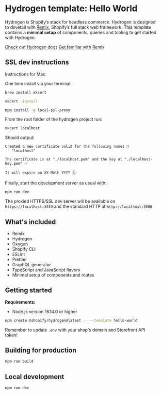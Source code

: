 # Hydrogen template: Hello World

Hydrogen is Shopify’s stack for headless commerce. Hydrogen is designed to dovetail with [Remix](https://remix.run/), Shopify’s full stack web framework. This template contains a **minimal setup** of components, queries and tooling to get started with Hydrogen.

[Check out Hydrogen docs](https://shopify.dev/custom-storefronts/hydrogen)
[Get familiar with Remix](https://remix.run/docs/en/v1)

## SSL dev instructions

Instructions for Mac:

One time install via your terminal

```bash
brew install mkcert
```

```bash
mkcert -install
```

```bash
npm install -g local-ssl-proxy
```

From the root folder of the hydrogen project run:

```bash
mkcert localhost
```

Should output:

```bas
Created a new certificate valid for the following names 📜
 - "localhost"

The certificate is at "./localhost.pem" and the key at "./localhost-key.pem" ✅

It will expire on XX Moth YYYY 🗓
```

Finally, start the development server as usual with:

```bash
npm run dev
```

The proxied HTTPS/SSL dev server will be available on `https://localhost:3010` and
the standard HTTP at `http://localhost:3000`

## What's included

- Remix
- Hydrogen
- Oxygen
- Shopify CLI
- ESLint
- Prettier
- GraphQL generator
- TypeScript and JavaScript flavors
- Minimal setup of components and routes

## Getting started

**Requirements:**

- Node.js version 16.14.0 or higher

```bash
npm create @shopify/hydrogen@latest -- --template hello-world
```

Remember to update `.env` with your shop's domain and Storefront API token!

## Building for production

```bash
npm run build
```

## Local development

```bash
npm run dev
```
